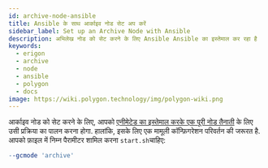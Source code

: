 ```yaml
---
id: archive-node-ansible
title: Ansible के साथ आर्काइव नोड सेट अप करें
sidebar_label: Set up an Archive Node with Ansible
description: अभिलेख नोड को सेट करने के लिए Ansible Ansible का इस्तेमाल कर रहा है
keywords:
  - erigon
  - archive
  - node
  - ansible
  - polygon
  - docs
image: https://wiki.polygon.technology/img/polygon-wiki.png
---
```


आर्काइव नोड को सेट करने के लिए, आपको [<ins>एनीमेटेड का इस्तेमाल करके एक पूरी नोड तैनाती</ins>](/docs/develop/network-details/full-node-deployment) के लिए उसी प्रक्रिया का पालन करना होगा. हालांकि, इसके लिए एक मामूली कॉन्फ़िगरेशन परिवर्तन की जरूरत है. आपको फ़ाइल में निम्न पैरामीटर शामिल करना `start.sh`चाहिए:

```makefile
--gcmode 'archive'
```
